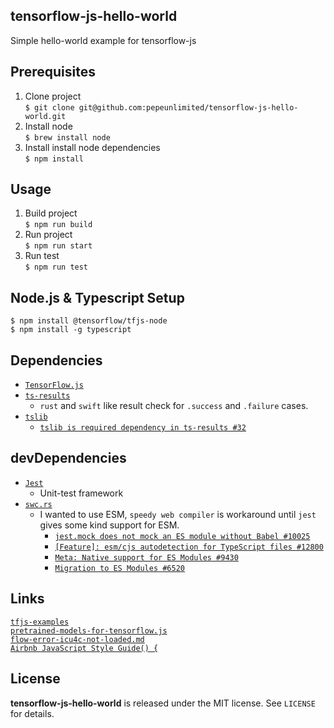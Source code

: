 tensorflow-js-hello-world
-------------------------

Simple hello-world example for tensorflow-js

Prerequisites
-------------

1. Clone project  
`$ git clone git@github.com:pepeunlimited/tensorflow-js-hello-world.git`  
2. Install node  
`$ brew install node`  
3. Install install node dependencies  
`$ npm install` 

Usage
-----

1. Build project  
`$ npm run build`  
2. Run project  
`$ npm run start` 
3. Run test  
`$ npm run test` 

Node.js & Typescript Setup
--------------------------

`$ npm install @tensorflow/tfjs-node`  
`$ npm install -g typescript`

Dependencies
------------

- [`TensorFlow.js`](https://www.tensorflow.org/js)  
- [`ts-results`](https://github.com/vultix/ts-results)  
  - `rust` and `swift` like result check for `.success` and `.failure` cases.
- [`tslib`](https://www.npmjs.com/package/tslib)
  - [`tslib is required dependency in ts-results #32`](https://github.com/vultix/ts-results/issues/32)

devDependencies
---------------

- [`Jest`](https://github.com/facebook/jest)  
  - Unit-test framework
- [`swc.rs`](https://swc.rs/)  
  - I wanted to use ESM, `speedy web compiler` is workaround until `jest` gives some kind support for ESM.  
    - [`jest.mock does not mock an ES module without Babel #10025`](https://github.com/facebook/jest/issues/10025)  
    - [`[Feature]: esm/cjs autodetection for TypeScript files #12800`](https://github.com/facebook/jest/issues/12800)  
    - [`Meta: Native support for ES Modules #9430`](https://github.com/facebook/jest/issues/9430)  
    - [`Migration to ES Modules #6520`](https://github.com/facebook/docusaurus/issues/6520)  

Links
-----


[`tfjs-examples`](https://github.com/tensorflow/tfjs-examples)  
[`pretrained-models-for-tensorflow.js`](https://github.com/tensorflow/tfjs-models)  
[`flow-error-icu4c-not-loaded.md`](https://gist.github.com/berkedel/d1fc6d13651c16002f64653096d1fded)  
[`Airbnb JavaScript Style Guide() {`](https://github.com/airbnb/javascript)  

License
-------

**tensorflow-js-hello-world** is released under the MIT license. See `LICENSE` for details.
